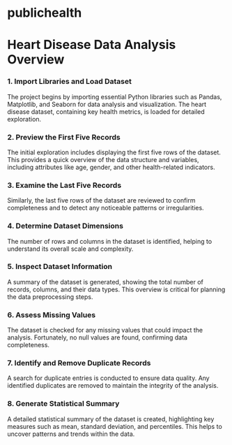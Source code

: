 # publichealth
# Heart Disease Data Analysis Overview

### 1. **Import Libraries and Load Dataset**
The project begins by importing essential Python libraries such as Pandas, Matplotlib, and Seaborn for data analysis and visualization. The heart disease dataset, containing key health metrics, is loaded for detailed exploration.

### 2. **Preview the First Five Records**
The initial exploration includes displaying the first five rows of the dataset. This provides a quick overview of the data structure and variables, including attributes like age, gender, and other health-related indicators.

### 3. **Examine the Last Five Records**
Similarly, the last five rows of the dataset are reviewed to confirm completeness and to detect any noticeable patterns or irregularities.

### 4. **Determine Dataset Dimensions**
The number of rows and columns in the dataset is identified, helping to understand its overall scale and complexity.

### 5. **Inspect Dataset Information**
A summary of the dataset is generated, showing the total number of records, columns, and their data types. This overview is critical for planning the data preprocessing steps.

### 6. **Assess Missing Values**
The dataset is checked for any missing values that could impact the analysis. Fortunately, no null values are found, confirming data completeness.

### 7. **Identify and Remove Duplicate Records**
A search for duplicate entries is conducted to ensure data quality. Any identified duplicates are removed to maintain the integrity of the analysis.

### 8. **Generate Statistical Summary**
A detailed statistical summary of the dataset is created, highlighting key measures such as mean, standard deviation, and percentiles. This helps to uncover patterns and trends within the data.
